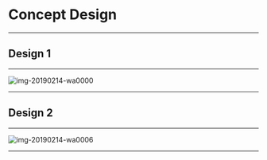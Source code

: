# **Concept Design**  

***
## **Design 1**

***
![img-20190214-wa0000](https://user-images.githubusercontent.com/46917583/52760602-27772e00-3036-11e9-995f-b6bc12fd7ce0.jpg)

***
## **Design 2**

***
![img-20190214-wa0006](https://user-images.githubusercontent.com/46917583/52761102-1a5b3e80-3038-11e9-8c18-562c22157014.jpg)
***
